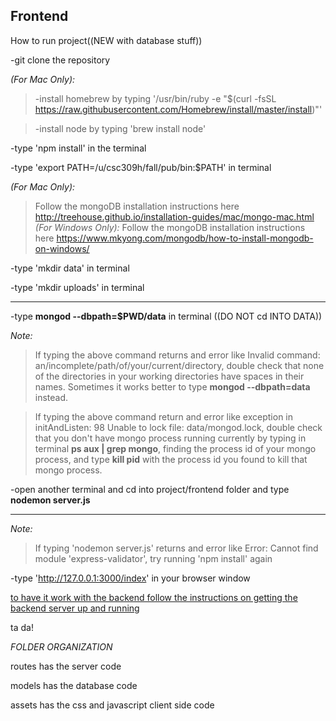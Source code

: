 ## Frontend ##

How to run project((NEW with database stuff))

-git clone the repository

*(For Mac Only):*
>-install homebrew by typing '/usr/bin/ruby -e "$(curl -fsSL https://raw.githubusercontent.com/Homebrew/install/master/install)"'

>-install node by typing 'brew install node'


-type 'npm install' in the terminal

-type 'export PATH=/u/csc309h/fall/pub/bin:$PATH' in terminal

*(For Mac Only):*
>Follow the mongoDB installation instructions here
http://treehouse.github.io/installation-guides/mac/mongo-mac.html
*(For Windows Only):*
>Follow the mongoDB installation instructions here
https://www.mkyong.com/mongodb/how-to-install-mongodb-on-windows/

-type 'mkdir data' in terminal

-type 'mkdir uploads' in terminal


***

-type  **mongod --dbpath=$PWD/data** in terminal ((DO NOT cd INTO DATA))

*Note:*
>If typing the above command returns and error like Invalid command: an/incomplete/path/of/your/current/directory, double check that none of the directories in your working directories have spaces in their names. Sometimes it works better to type **mongod --dbpath=data** instead.

>If typing the above command return and error like exception in initAndListen: 98 Unable to lock file: data/mongod.lock, double check that you don't have mongo process running currently by typing in terminal **ps aux | grep mongo**, finding the process id of your mongo process, and type **kill pid** with the process id you found to kill that mongo process.

-open another terminal and cd into project/frontend folder and type  **nodemon server.js**

***


*Note:*
>If typing 'nodemon server.js' returns and error like Error: Cannot find module 'express-validator', try running 'npm install' again

-type 'http://127.0.0.1:3000/index' in your browser window

[to have it work with the backend follow the instructions on getting the backend server up and running](https://github.com/csc301-winter-2017/project-team-11/edit/master/project/backend/README.md)




ta da!




*FOLDER ORGANIZATION*

routes has the server code

models has the database code

assets has the css and javascript client side code

